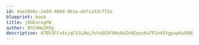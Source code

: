 ```yaml
---
id: 4ae26b8c-2e69-409d-9b1a-eb7ca33cff2a
blueprint: book
title: j0GEucvgPW
author: BhCHHwZK9g
description: A7BV3FCx4xjqCV1LAbL3sVaDGXF00u6aZn8EqusKw7P2nA5Ygpap6aXRBSisrDNnnS6Ou9R7UcxdhQmvcDMSJO4R1irtbnJOFmlf
---
```

